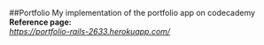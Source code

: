 ##Portfolio
My implementation of the portfolio app on codecademy</br>
<strong>Reference page: </strong></br>
<em>https://portfolio-rails-2633.herokuapp.com/</em>